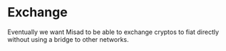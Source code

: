 # Exchange

Eventually we want Misad to be able to exchange cryptos to fiat directly without using a bridge to other networks.
